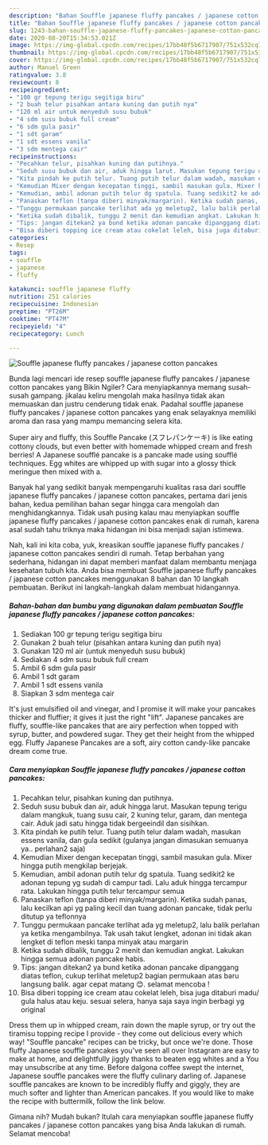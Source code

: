 ```yaml
---
description: "Bahan Souffle japanese fluffy pancakes / japanese cotton pancakes | Resep Membuat Souffle japanese fluffy pancakes / japanese cotton pancakes Yang Enak dan Simpel"
title: "Bahan Souffle japanese fluffy pancakes / japanese cotton pancakes | Resep Membuat Souffle japanese fluffy pancakes / japanese cotton pancakes Yang Enak dan Simpel"
slug: 1243-bahan-souffle-japanese-fluffy-pancakes-japanese-cotton-pancakes-resep-membuat-souffle-japanese-fluffy-pancakes-japanese-cotton-pancakes-yang-enak-dan-simpel
date: 2020-08-20T15:34:53.021Z
image: https://img-global.cpcdn.com/recipes/17bb48f5b6717907/751x532cq70/souffle-japanese-fluffy-pancakes-japanese-cotton-pancakes-foto-resep-utama.jpg
thumbnail: https://img-global.cpcdn.com/recipes/17bb48f5b6717907/751x532cq70/souffle-japanese-fluffy-pancakes-japanese-cotton-pancakes-foto-resep-utama.jpg
cover: https://img-global.cpcdn.com/recipes/17bb48f5b6717907/751x532cq70/souffle-japanese-fluffy-pancakes-japanese-cotton-pancakes-foto-resep-utama.jpg
author: Manuel Green
ratingvalue: 3.8
reviewcount: 8
recipeingredient:
- "100 gr tepung terigu segitiga biru"
- "2 buah telur pisahkan antara kuning dan putih nya"
- "120 ml air untuk menyeduh susu bubuk"
- "4 sdm susu bubuk full cream"
- "6 sdm gula pasir"
- "1 sdt garam"
- "1 sdt essens vanila"
- "3 sdm mentega cair"
recipeinstructions:
- "Pecahkan telur, pisahkan kuning dan putihnya."
- "Seduh susu bubuk dan air, aduk hingga larut. Masukan tepung terigu dalam mangkuk, tuang susu cair, 2 kuning telur, garam, dan mentega cair. Aduk jadi satu hingga tidak bergeeindil dan sisihkan."
- "Kita pindah ke putih telur. Tuang putih telur dalam wadah, masukan essens vanila, dan gula sedikit (gulanya jangan dimasukan semuanya ya.. perlahan2 saja)"
- "Kemudian Mixer dengan kecepatan tinggi, sambil masukan gula. Mixer hingga putih mengkilap berjejak."
- "Kemudian, ambil adonan putih telur dg spatula. Tuang sedikit2 ke adonan tepung yg sudah di campur tadi. Lalu aduk hingga tercampur rata. Lakukan hingga putih telur tercampur semua"
- "Panaskan teflon (tanpa diberi minyak/margarin). Ketika sudah panas, lalu kecilkan api yg paling kecil dan tuang adonan pancake, tidak perlu ditutup ya teflonnya"
- "Tunggu permukaan pancake terlihat ada yg meletup2, lalu balik perlahan ya ketika mengambilnya. Tak usah takut lengket, adonan ini tidak akan lengket di teflon meski tanpa minyak atau margarin"
- "Ketika sudah dibalik, tunggu 2 menit dan kemudian angkat. Lakukan hingga semua adonan pancake habis."
- "Tips: jangan ditekan2 ya bund ketika adonan pancake dipanggang diatas teflon, cukup terlihat meletup2 bagian permukaan atas baru langsung balik. agar cepat matang 😊. selamat mencoba !"
- "Bisa diberi topping ice cream atau cokelat leleh, bisa juga ditaburi madu/ gula halus atau keju. sesuai selera, hanya saja saya ingin berbagi yg original"
categories:
- Resep
tags:
- souffle
- japanese
- fluffy

katakunci: souffle japanese fluffy 
nutrition: 251 calories
recipecuisine: Indonesian
preptime: "PT26M"
cooktime: "PT47M"
recipeyield: "4"
recipecategory: Lunch

---
```



![Souffle japanese fluffy pancakes / japanese cotton pancakes](https://img-global.cpcdn.com/recipes/17bb48f5b6717907/751x532cq70/souffle-japanese-fluffy-pancakes-japanese-cotton-pancakes-foto-resep-utama.jpg)

Bunda lagi mencari ide resep souffle japanese fluffy pancakes / japanese cotton pancakes yang Bikin Ngiler? Cara menyiapkannya memang susah-susah gampang. jikalau keliru mengolah maka hasilnya tidak akan memuaskan dan justru cenderung tidak enak. Padahal souffle japanese fluffy pancakes / japanese cotton pancakes yang enak selayaknya memiliki aroma dan rasa yang mampu memancing selera kita.

Super airy and fluffy, this Souffle Pancake (スフレパンケーキ) is like eating cottony clouds, but even better with homemade whipped cream and fresh berries! A Japanese soufflé pancake is a pancake made using soufflé techniques. Egg whites are whipped up with sugar into a glossy thick meringue then mixed with a.

Banyak hal yang sedikit banyak mempengaruhi kualitas rasa dari souffle japanese fluffy pancakes / japanese cotton pancakes, pertama dari jenis bahan, kedua pemilihan bahan segar hingga cara mengolah dan menghidangkannya. Tidak usah pusing kalau mau menyiapkan souffle japanese fluffy pancakes / japanese cotton pancakes enak di rumah, karena asal sudah tahu triknya maka hidangan ini bisa menjadi sajian istimewa.


Nah, kali ini kita coba, yuk, kreasikan souffle japanese fluffy pancakes / japanese cotton pancakes sendiri di rumah. Tetap berbahan yang sederhana, hidangan ini dapat memberi manfaat dalam membantu menjaga kesehatan tubuh kita. Anda bisa membuat Souffle japanese fluffy pancakes / japanese cotton pancakes menggunakan 8 bahan dan 10 langkah pembuatan. Berikut ini langkah-langkah dalam membuat hidangannya.

<!--inarticleads1-->

##### Bahan-bahan dan bumbu yang digunakan dalam pembuatan Souffle japanese fluffy pancakes / japanese cotton pancakes:

1. Sediakan 100 gr tepung terigu segitiga biru
1. Gunakan 2 buah telur (pisahkan antara kuning dan putih nya)
1. Gunakan 120 ml air (untuk menyeduh susu bubuk)
1. Sediakan 4 sdm susu bubuk full cream
1. Ambil 6 sdm gula pasir
1. Ambil 1 sdt garam
1. Ambil 1 sdt essens vanila
1. Siapkan 3 sdm mentega cair


It&#39;s just emulsified oil and vinegar, and I promise it will make your pancakes thicker and fluffier; it gives it just the right &#34;lift&#34;. Japanese pancakes are fluffy, souffle-like pancakes that are airy perfection when topped with syrup, butter, and powdered sugar. They get their height from the whipped egg. Fluffy Japanese Pancakes are a soft, airy cotton candy-like pancake dream come true. 

<!--inarticleads2-->

##### Cara menyiapkan Souffle japanese fluffy pancakes / japanese cotton pancakes:

1. Pecahkan telur, pisahkan kuning dan putihnya.
1. Seduh susu bubuk dan air, aduk hingga larut. Masukan tepung terigu dalam mangkuk, tuang susu cair, 2 kuning telur, garam, dan mentega cair. Aduk jadi satu hingga tidak bergeeindil dan sisihkan.
1. Kita pindah ke putih telur. Tuang putih telur dalam wadah, masukan essens vanila, dan gula sedikit (gulanya jangan dimasukan semuanya ya.. perlahan2 saja)
1. Kemudian Mixer dengan kecepatan tinggi, sambil masukan gula. Mixer hingga putih mengkilap berjejak.
1. Kemudian, ambil adonan putih telur dg spatula. Tuang sedikit2 ke adonan tepung yg sudah di campur tadi. Lalu aduk hingga tercampur rata. Lakukan hingga putih telur tercampur semua
1. Panaskan teflon (tanpa diberi minyak/margarin). Ketika sudah panas, lalu kecilkan api yg paling kecil dan tuang adonan pancake, tidak perlu ditutup ya teflonnya
1. Tunggu permukaan pancake terlihat ada yg meletup2, lalu balik perlahan ya ketika mengambilnya. Tak usah takut lengket, adonan ini tidak akan lengket di teflon meski tanpa minyak atau margarin
1. Ketika sudah dibalik, tunggu 2 menit dan kemudian angkat. Lakukan hingga semua adonan pancake habis.
1. Tips: jangan ditekan2 ya bund ketika adonan pancake dipanggang diatas teflon, cukup terlihat meletup2 bagian permukaan atas baru langsung balik. agar cepat matang 😊. selamat mencoba !
1. Bisa diberi topping ice cream atau cokelat leleh, bisa juga ditaburi madu/ gula halus atau keju. sesuai selera, hanya saja saya ingin berbagi yg original


Dress them up in whipped cream, rain down the maple syrup, or try out the tiramisu topping recipe I provide - they come out delicious every which way! &#34;Souffle pancake&#34; recipes can be tricky, but once we&#39;re done. Those fluffy Japanese souffle pancakes you&#39;ve seen all over Instagram are easy to make at home, and delightfully jiggly thanks to beaten egg whites and a You may unsubscribe at any time. Before dalgona coffee swept the internet, Japanese souffle pancakes were the fluffy culinary darling of. Japanese souffle pancakes are known to be incredibly fluffy and giggly, they are much softer and lighter than American pancakes. If you would like to make the recipe with buttermilk, follow the link below. 

Gimana nih? Mudah bukan? Itulah cara menyiapkan souffle japanese fluffy pancakes / japanese cotton pancakes yang bisa Anda lakukan di rumah. Selamat mencoba!
